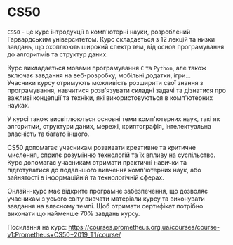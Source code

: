 # CS50

`CS50` - це курс інтродукції в комп'ютерні науки, розроблений Гарвардським університетом. Курс складається з 12 лекцій та низки завдань, 
що охоплюють широкий спектр тем, від основ програмування до алгоритмів та структур даних.

Курс викладається мовами програмування `C` та `Python`, але також включає завдання на веб-розробку, мобільні додатки, ігри...  
Учасники курсу отримують можливість розширити свої знання з програмування, навчитися розв'язувати складні задачі 
та дізнатися про важливі концепції та техніки, які використовуються в комп'ютерних науках. 

У курсі також висвітлюються основні теми комп'ютерних наук, такі як алгоритми, структури даних, мережі, 
криптографія, інтелектуальна власність та багато іншого.

CS50 допомагає учасникам розвивати креативне та критичне мислення, сприяє розумінню технологій та їх впливу на суспільство. 
Курс допомагає учасникам отримати практичні навички та підготуватися до подальшого вивчення комп'ютерних наук,
або зайнятості в інформаційній та технологічній сферах.

Онлайн-курс має відкрите програмне забезпечення, що дозволяє учасникам з усього світу вивчати матеріали курсу та виконувати завдання на власному темпі.
Щоб отримати сертифікат потрібно виконати що найменше 70% завдань курсу.   

<!-- 
<details>
  <summary><h2>Про Курс</h2></summary>
  
  `CS50` - це курс інтродукції в комп'ютерні науки, розроблений ***Гарвардським*** університетом. Курс складається з 12 лекцій та низки завдань, 
  що охоплюють широкий спектр тем, від основ програмування до алгоритмів та структур даних.

  Курс викладається мовами програмування `C` та'Python', але також включає завдання на веб-розробку, мобільний додатки, ігри...  
  Учасники курсу отримують можливість розширити свої знання з програмування, навчитися розв'язувати складні задачі 
  та дізнатися про важливі концепції та техніки, які використовуються в комп'ютерних науках. 

  У курсі також висвітлюються основні теми комп'ютерних наук, такі як алгоритми, структури даних, мережі, 
  криптографія, інтелектуальна власність та багато іншого.
  
  CS50 допомагає учасникам розвивати креативне та критичне мислення, сприяє розумінню технологій та їх впливу на суспільство. 
  Курс допомагає учасникам отримати практичні навички та підготуватися до подальшого вивчення комп'ютерних наук,
  або зайнятості в інформаційній та технологічній сферах.

  Онлайн-курс має відкрите програмне забезпечення, що дозволяє учасникам з усього світу вивчати матеріали курсу та виконувати завдання на власному темпі.
  Щоб отримати сертифікат потрібно виконати що найменше 70% завдань курсу.   
</details>
-->

<!--
 <details>
  <summary><h2>Прогрес</h2></summary>  
  ` початок - [05.квітня.23р] `
  - [x] - Тиждень 00 - ` початок: [05.квітня.23р] ` -  ` завершення: [05.квітня.23р] ` -  ` витрачено год: [] `
  - [x] - Тиждень 01 - ` початок: [05.квітня.23р] ` -  ` завершення: [xx.xxxxxx.xxx] ` -  ` витрачено год: [xx] `
  - [x] - Тиждень 02 - ` початок: [05.квітня.23р] ` -  ` завершення: [xx.xxxxxx.xxx] ` -  ` витрачено год: [xx] `
  - [ ] - Тиждень 03 - ` початок: [05.квітня.23р] ` -  ` завершення: [xx.xxxxxx.xxx] ` -  ` витрачено год: [xx] `
  - [ ] - Тиждень 04 - ` початок: [05.квітня.23р] ` -  ` завершення: [xx.xxxxxx.xxx] ` -  ` витрачено год: [xx] `
  - [ ] - Тиждень 05 - ` початок: [05.квітня.23р] ` -  ` завершення: [xx.xxxxxx.xxx] ` -  ` витрачено год: [xx] `
  - [ ] - Тиждень 06 - ` початок: [05.квітня.23р] ` -  ` завершення: [xx.xxxxxx.xxx] ` -  ` витрачено год: [xx] `
  - [ ] - Тиждень 07 - ` початок: [05.квітня.23р] ` -  ` завершення: [xx.xxxxxx.xxx] ` -  ` витрачено год: [xx] `
  - [ ] - Тиждень 08 - ` початок: [05.квітня.23р] ` -  ` завершення: [xx.xxxxxx.xxx] ` -  ` витрачено год: [xx] `
  - [ ] - Тиждень 09 - ` початок: [05.квітня.23р] ` -  ` завершення: [xx.xxxxxx.xxx] ` -  ` витрачено год: [xx] `
  - [ ] - Тиждень 10 - ` початок: [05.квітня.23р] ` -  ` завершення: [xx.xxxxxx.xxx] ` -  ` витрачено год: [xx] `
  - [ ] - Тиждень 11 - ` початок: [05.квітня.23р] ` -  ` завершення: [xx.xxxxxx.xxx] ` -  ` витрачено год: [xx] `
  
  - [ ] - Сертифікат - ` загальна кількість витрачених год: [xx] ` 
  ` завершення - [xx.xxxxxx.xxx] `
</details>
-->

<!-- 
<details>
  <summary><h2></h2></summary> 
</details>
-->

Посилання на курс: https://courses.prometheus.org.ua/courses/course-v1:Prometheus+CS50+2019_T1/course/

